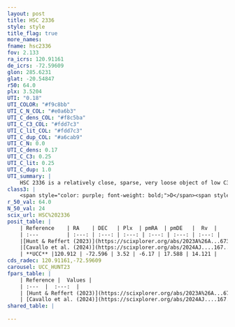 ```yaml
---
layout: post
title: HSC 2336
style: style
title_flag: true
more_names: 
fname: hsc2336
fov: 2.133
ra_icrs: 120.91161
de_icrs: -72.59609
glon: 285.6231
glat: -20.54847
r50: 64.0
plx: 3.5204
UTI: "0.18"
UTI_COLOR: "#f9c8bb"
UTI_C_N_COL: "#e0a6b3"
UTI_C_dens_COL: "#f8c5ba"
UTI_C_C3_COL: "#fdd7c3"
UTI_C_lit_COL: "#fdd7c3"
UTI_C_dup_COL: "#a6cab9"
UTI_C_N: 0.0
UTI_C_dens: 0.17
UTI_C_C3: 0.25
UTI_C_lit: 0.25
UTI_C_dup: 1.0
UTI_summary: |
    HSC 2336 is a relatively close, sparse, very loose object of low C3 quality. It was recently reported in the literature.<br><br><span style="color: #99180f; font-weight: bold;">Warning: </span>contains less than 25 stars with <i>P>0.5</i> estimated.
class3: |
    <span style="color: purple; font-weight: bold;">D</span><span style="color: #FFC300; font-weight: bold;">B</span>
r_50_val: 64.0
N_50_val: 24
scix_url: HSC%202336
posit_table: |
    | Reference    | RA    | DEC   | Plx  | pmRA  | pmDE   |  Rv  |
    | :---         | :---: | :---: | :---: | :---: | :---: | :---: |
    |[Hunt & Reffert (2023)](https://scixplorer.org/abs/2023A%26A...673A.114H) | 120.934 | -71.705 | 3.588 | -5.858 | 17.494 | 20.309 |
    |[Cavallo et al. (2024)](https://scixplorer.org/abs/2024AJ....167...12C) | 121.035 | -72.295 | 3.615 | -- | -- | -- |
    | **UCC** |120.912 | -72.596 | 3.52 | -6.17 | 17.588 | 14.121 | 
cds_radec: 120.91161,-72.59609
carousel: UCC_HUNT23
fpars_table: |
    | Reference |  Values |
    | :---  |  :---:  |
    | [Hunt & Reffert (2023)](https://scixplorer.org/abs/2023A%26A...673A.114H) | `AV50=0.081, diffAV50=0.27, MOD50=7.149, logAge50=8.004` |
    | [Cavallo et al. (2024)](https://scixplorer.org/abs/2024AJ....167...12C) | `AV50=0.42, dMod50=7.25, logAge50=8.16, [Fe/H]50=0.21` |
shared_table: |
    
---
```


